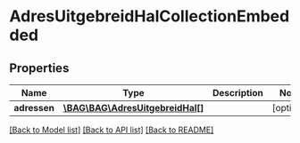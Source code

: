 # AdresUitgebreidHalCollectionEmbedded

## Properties
Name | Type | Description | Notes
------------ | ------------- | ------------- | -------------
**adressen** | [**\BAG\BAG\AdresUitgebreidHal[]**](AdresUitgebreidHal.md) |  | [optional] 

[[Back to Model list]](../../README.md#documentation-for-models) [[Back to API list]](../../README.md#documentation-for-api-endpoints) [[Back to README]](../../README.md)

